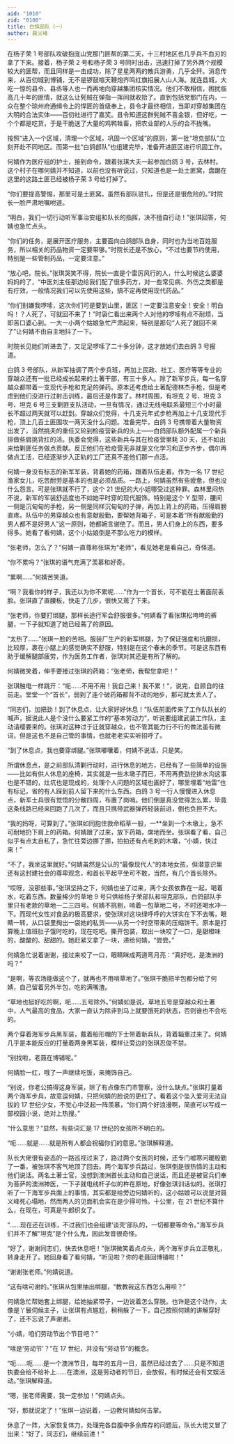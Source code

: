 ```yaml
---
aid: "1010"
zid: "0100"
title: 白鸽部队（一）
author: 聂义峰
---
```


在杨子荣 1 号部队攻破抱庞山党那门匪帮的第二天，十三村地区也几乎兵不血刃的拿了下来。接着，杨子荣 2 号和杨子荣 3 号同时出击，迅速打掉了另外两个规模较大的匪帮，而且同样是一击成功，除了星星两两的散兵游勇，几乎全歼。消息传来，从百仞城到博铺，无不是锣鼓喧天鞭炮齐鸣红旗招展人山人海。就连县城，大吃一惊的县令、县丞等人也一而再地向穿越集团核实情况。他们不敢相信，困扰临高几十年的匪情，就这么让髡贼在弹指一挥间就收拾了。直到包括党那门在内，一众在整个琼州府通缉令上的悍匪的首级奉上，县令才最终相信，当即对穿越集团在大明的合法实体——百仞社进行了嘉奖。县令知道这群髡贼不喜金银，但好吃，一个个都是吃货，于是干脆送了大量的鸡鸭牲畜，把农业部的人乐的合不拢嘴。

按照“进入一个区域，清理一个区域，巩固一个区域”的原则，第一批“坦克部队”立刻开赴不同地区。而第一批“白鸽部队”也组建完毕，准备开进匪区进行巩固工作。

何婧作为医疗组的护士，接到命令，跟着张琪大夫一起参加白鸽 3 号，去林村。这个村子在哪何婧并不知道，以前也没有听说过，只知道也是一处土匪窝，盘踞在这里的这路土匪已经被杨子荣 3 号给打掉了。

“你们要提高警惕，那里可是土匪窝。虽然有部队驻扎，但是还是很危险的。”时院长一脸严肃地嘱咐道。

“明白，我们一切行动听军事治安组和队长的指挥，决不擅自行动！”张琪回答，何婧也急忙点头。

“你们的任务，是展开医疗服务，主要面向白鸽部队自身，同时也为当地百姓服务，所以相关的药品物资一定要带够。”时院长还是不放心，“不过也要节约使用，特别是一些管制药品，一定要注意。”

“放心吧，院长。”张琪哭笑不得，院长一直是个雷厉风行的人，什么时候这么婆婆妈妈的了，“中医刘主任那边给我们配了很多药方，对一些常见病、外伤之类都是有疗效，一般情况我们可以先使用这些，搞不定再使用现代药品。”

“你们别嫌我啰嗦，这次你们可是要到山里，匪区！一定要注意安全！安全！明白吗！？人死了，可就回不来了！”时袅仁看出来两个人对他的啰嗦有点不耐烦，当即苦口婆心到。一大一小两个姑娘急忙严肃起来，特别是那句“人死了就回不来了”让何婧不由自主地抖了一下。

时院长见她们听进去了，又足足啰嗦了二十多分钟，这才放她们去白鸽 3 号报道。

白鸽 3 号部队，从新军抽调了两个步兵班，再加上民政、社工、医疗等等专业的穿越众还有一批已经成长起来的土著干部，有三十多人。除了新军步兵，每一名穿越众都带着一支现代手枪和充足的弹药。原本还考虑给土著配德林杰手枪，但是考虑到他们没进行过射击训练，最后还是作罢了。林村周围，有坦克 2 号、坦克 3 号、坦克 6 号三支剿匪支队活动，一旦有情况，通过无线电联系最短三个小时最长不超过两天就可以赶到。穿越众们觉得，十几支元年式步枪再加上十几支现代手枪，顶上几百土匪围攻一两天没什么问题。准备完毕，白鸽 3 号携带着大量物资出发了，当然挑夫的重任又轮到检疫营新兵的头上——白鸽部队额外配属一个新兵排做些肩挑背扛的活。执委会觉得，这些新兵与其在检疫营里耗 30 天，还不如出来给剿匪任务做点贡献。反正他们在检疫营无非就是文化学习和正步齐步，偶尔再做点工活，已经逐渐步入正轨的工厂还真不差他们那一点活。

何婧一身没有标志的新军军装，背着她的药箱，跟着队伍走着。作为一名 17 世纪渔家女儿，吃苦耐劳是基本的也是必须品质。一路上，何婧虽然有些疲惫，但也没什么怨言。可是张琪就不行了，这个 21 世纪的大小姐哪受过这种罪。森林里闷热不说，新军的军装舒适度也不如她平时穿的现代服饰。特别是这个 Y 型带，腰间一侧是沉甸甸的手枪，另一侧是同样沉甸甸的子弹，再加上背上的药箱，压得肩膀直疼。队伍中的男穿越众也有意献殷勤，要帮她背箱子，可是本着“所有献殷勤的男人都不是好男人”这一原则，她都婉言谢绝了。而且，男人们身上的东西，要多得多。她看了看何婧，这个小姑娘倒是不那么吃力的模样。

“张老师，怎么了？”何婧一直尊称张琪为“老师”，看见她老是看自己，奇怪道。

“你不累吗？”张琪的语气充满了羡慕和好奇。

“累啊……”何婧苦笑道。

“啊？我看你的样子，我还以为你不累呢……”作为一个首长，可不能在土著面前丢脸。张琪直了直腰板，快走了几步，很快又蔫了下来。

“张老师，你要打绑腿，那样长途行军会舒服很多。”何婧看了看张琪松垮垮的裤腿，一下子就知道了她已经蔫了的原因。

“太热了……”张琪一脸的苦相。服装厂生产的新军绑腿，为了保证强度和抗磨损，比较厚，裹在小腿上的感觉确实不舒服，特别是在这个春末的季节。可是这东西有助于缓解腿部疲劳，作为医务工作者，张琪对其还是有所了解的。

何婧微笑着，伸手要接过张琪的药箱：“张老师，我帮您拿吧！”

张琪触电一样跳开：“呃……不用不用！我自己来！我不累！”，说完，自顾自的往前走。堂堂一个“首长”，弱到了连个破药箱都背不动的地步，那可就太丢人了。

“同志们，加把劲！到了休息点，让大家好好休息！”队伍前面传来了工作队队长的喊声，据说此人是个没什么要紧工作的“基本劳动力”，听说要组建武装工作队，主动请缨要来的。张琪对这种过于迁就穿越众，也不管其能力行不行的做法虽有微词，但是这也不是自己管的事情，也就老老实实听招呼了。

“到了休息点，我也要穿绑腿。”张琪嘟囔着，何婧不说话，只是笑。

所谓休息点，是之前部队清剿行动时，进行休息的地方，已经有了一些简单的设施——比如有供人休息的座椅，其实就是一些木墩子而已，不用再费劲挖排水沟这事也是不错的，灶坑也是现成的，处理个人问题的区域也画好了，哪里埋着“地雷”也有标记，省的有人踩到前人留下来的什么东西。白鸽 3 号一行人慢慢进入休息点，新军士兵很有觉悟的分散四周，布置了岗哨。他们倒是真没觉得怎么累，毕竟这条线路已经来回跑了几次了，而且只携带武器弹药轻装前进，倒也负担不大。

“我的妈呀，可算到了。”张琪如同抱住救命稻草一般，一\*\*坐到一个木墩上，急不可耐地扔下肩上的药箱。何婧跟了过来，放下药箱，席地而坐。张琪看了看，自己似乎有点太自私了，急忙往旁边挪了挪，拍拍还有点毛刺的木墩，“小婧，快过来！”

“不了，我坐这里就好。”何婧虽然是公认的“最像现代人”的本地女孩，但潜意识里还有这封建社会的尊卑观念，和首长平起平坐可不敢，当然，有几个首长除外。

“哎呀，没那些事。”张琪坚持之下，何婧也坐了过来，两个女孩依靠在一起，喝着水，吃着东西。数量稀少的草地 9 号只供给杨子荣部队和坦克部队，白鸽部队手里只有老款的草地一二三四号。何婧不挑剔，啃着一包草地二号，不时还喝水冲一下。而现代女性对食品的极高要求，使张琪对这块绿呼呼的大饼实在下不去嘴，眼睛一转，从口袋里掏出一袋她的私货——从另一个时空带来的压缩饼干。原本是打算晚上值班肚子饿时吃的，现在吃吧。撕开包装，取出一块咬了一口，是甜橙味的，酸酸的、甜甜的。她赶紧又拿了一块，递给何婧，“尝尝。”

何婧急忙说着谢谢，接过来咬了一口，眼睛眯成两道弯月亮：“真好吃，是澳洲的吗？”

“是啊，等农场能做这个了，就再也不用啃草地了。”张琪干脆把半包都分给了何婧，自己留着另外半包，吃的满嘴渣。

“草地也挺好吃的啊，呃……五号除外。”何婧如是说。草地五号是穿越众和土著中，人气最高的食品，大家一直认为除非到马上就要饿死的状态，否则谁也不会吃的。

两个穿着海军步兵黑军装，戴着船形帽的下士带着新兵队，背着辎重过来了。何婧几乎是本能反应的打量着两身黑军装，模样让旁边的张琪忍俊不禁。

“别找啦，老聂在博铺呢。”

何婧脸一红，哦了一声继续吃饭，来掩饰自己。

“别说，你老公搞得这身军装，除了有点像东门市警察，没什么缺点。”张琪打量着两个海军步兵，故意逗何婧，只把何婧的脸说的更红了。看着这个坠入爱河无法自拔的 17 世纪少女，不觉心中泛起一阵羡慕，“你们两个好浪漫啊，简直可以写成一部校园小说，绝对上热搜。”

“什么意思？”显然，有些词汇是 17 世纪的女孩所不明白的。

“呃……就是……就是所有人都会祝福你们的意思。”张琪解释道。

队长大佬很有姿态的一路巡视过来了，路过两个女孩的时候，还专门嘘寒问暖殷勤了一番，被张琪不客气地顶了回去。两个海军步兵路过，张琪倒是很热情的主动和他们说话。两名土著士官，没想到澳洲首长主动和自己说话，而且还是被官兵们奉为菩萨的澳洲神医，一下子就电线杆子似的杵在原地，好像张琪训话似的。张琪打听了一下海军步兵面上的事情，其实都是给旁边何婧听的，这小姑娘可以说是对聂义峰死心塌地，然而两人的见面机会实在是少得可怜。十公里，在 21 世纪不算什么，在现在，可真是牛郎织女了。

“……现在还在训练，不过我们也会组建‘谈壳’部队的，一切都要等命令。”海军步兵们并不了解“坦克”是个什么鬼，因此发音很奇怪。

“好了，谢谢同志们，快去休息吧！”张琪微笑着点点头，两个海军步兵立正敬礼，转身走开了。她回身看了看何婧，“听见啦？你的老聂回博铺啦！”

“谢谢张老师。”何婧说道。

“这有啥可谢的。”张琪从包里抽出绑腿，“教教我这东西怎么用呗？”

何婧急忙帮她套上绑腿，给她抽紧带子，一边说着怎么穿脱。也许是这个动作，太像是丫鬟伺候主子，让张琪有点尴尬，稍稍躲了一下，自己按照何婧的讲解穿好了，还不忘说了声谢谢。

“小婧，咱们劳动节出个节目吧？”

“啥是‘劳动节’？”在 17 世纪，并没有“劳动节”的概念。

“呃……呃……是一个澳洲节日，每年的五月一日，虽然已经过去了……只是不知道执委会给不给补上……在澳洲，这是劳动者的节日，会放假，有时候还会有文娱活动。”张琪解释道。

“嗯，张老师需要，我一定参加！”何婧点头。

“好，那就说定了！”张琪一边说着，一边教何婧如何击掌。

休息了一阵，大家恢复体力，处理完各自腹中多余库存的问题后，队长大佬又冒了出来：“好了，同志们，继续前进！”
